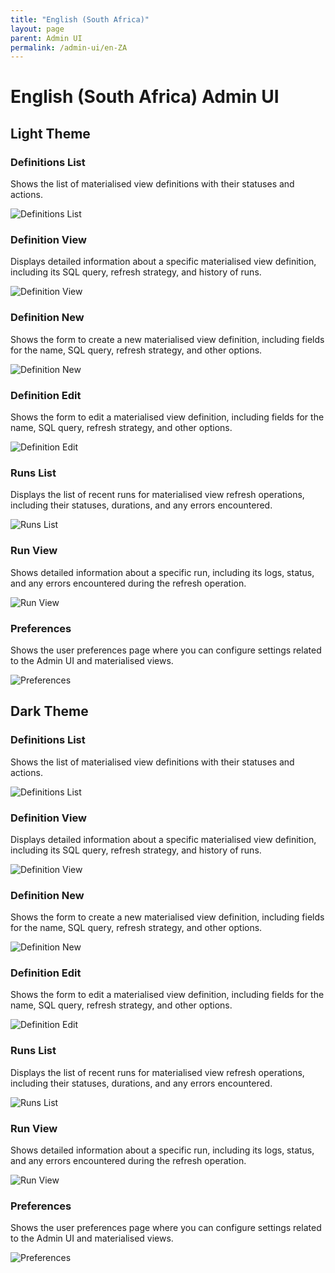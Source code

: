 ```yaml
---
title: "English (South Africa)"
layout: page
parent: Admin UI
permalink: /admin-ui/en-ZA
---
```


# English (South Africa) Admin UI

## Light Theme

### Definitions List

Shows the list of materialised view definitions with their statuses and actions.

<img src="/assets/images/app-screenshots/en-ZA/light/definitions_list.png" alt="Definitions List" style="max-width: 100%; height: auto;">

### Definition View

Displays detailed information about a specific materialised view definition, including its SQL query, refresh strategy, and history of runs.

<img src="/assets/images/app-screenshots/en-ZA/light/definitions_view.png" alt="Definition View" style="max-width: 100%; height: auto;">

### Definition New

Shows the form to create a new materialised view definition, including fields for the name, SQL query, refresh strategy, and other options.

<img src="/assets/images/app-screenshots/en-ZA/light/definitions_new.png" alt="Definition New" style="max-width: 100%; height: auto;">

### Definition Edit

Shows the form to edit a materialised view definition, including fields for the name, SQL query, refresh strategy, and other options.

<img src="/assets/images/app-screenshots/en-ZA/light/definitions_edit.png" alt="Definition Edit" style="max-width: 100%; height: auto;">

### Runs List

Displays the list of recent runs for materialised view refresh operations, including their statuses, durations, and any errors encountered.

<img src="/assets/images/app-screenshots/en-ZA/light/runs_list.png" alt="Runs List" style="max-width: 100%; height: auto;">

### Run View

Shows detailed information about a specific run, including its logs, status, and any errors encountered during the refresh operation.

<img src="/assets/images/app-screenshots/en-ZA/light/runs_view.png" alt="Run View" style="max-width: 100%; height: auto;">

### Preferences

Shows the user preferences page where you can configure settings related to the Admin UI and materialised views.

<img src="/assets/images/app-screenshots/en-ZA/light/preferences.png" alt="Preferences" style="max-width: 100%; height: auto;">

## Dark Theme

### Definitions List

Shows the list of materialised view definitions with their statuses and actions.

<img src="/assets/images/app-screenshots/en-ZA/dark/definitions_list.png" alt="Definitions List" style="max-width: 100%; height: auto;">

### Definition View

Displays detailed information about a specific materialised view definition, including its SQL query, refresh strategy, and history of runs.

<img src="/assets/images/app-screenshots/en-ZA/dark/definitions_view.png" alt="Definition View" style="max-width: 100%; height: auto;">

### Definition New

Shows the form to create a new materialised view definition, including fields for the name, SQL query, refresh strategy, and other options.

<img src="/assets/images/app-screenshots/en-ZA/dark/definitions_new.png" alt="Definition New" style="max-width: 100%; height: auto;">

### Definition Edit

Shows the form to edit a materialised view definition, including fields for the name, SQL query, refresh strategy, and other options.

<img src="/assets/images/app-screenshots/en-ZA/dark/definitions_edit.png" alt="Definition Edit" style="max-width: 100%; height: auto;">

### Runs List

Displays the list of recent runs for materialised view refresh operations, including their statuses, durations, and any errors encountered.

<img src="/assets/images/app-screenshots/en-ZA/dark/runs_list.png" alt="Runs List" style="max-width: 100%; height: auto;">

### Run View

Shows detailed information about a specific run, including its logs, status, and any errors encountered during the refresh operation.

<img src="/assets/images/app-screenshots/en-ZA/dark/runs_view.png" alt="Run View" style="max-width: 100%; height: auto;">

### Preferences

Shows the user preferences page where you can configure settings related to the Admin UI and materialised views.

<img src="/assets/images/app-screenshots/en-ZA/dark/preferences.png" alt="Preferences" style="max-width: 100%; height: auto;">
